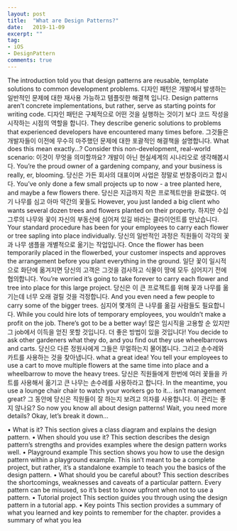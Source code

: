 ```yaml
---
layout: post
title:  "What are Design Patterns?"
date:   2019-11-09
excerpt: ""
tag:
- iOS
- DesignPattern
comments: true
---
```


The introduction told you that design patterns are reusable, template solutions to common development problems.
디자인 패턴은 개발에서 발생하는 일반적인 문제에 대한 재사용 가능하고 템플릿한 해결책 입니다.
Design patterns aren’t concrete implementations, but rather, serve as starting points for writing code.
디자인 패턴은 구체적으로 어떤 것을 실행하는 것이기 보다 코드 작성을 시작하는 시점의 역할을 합니다.
They describe generic solutions to problems that experienced developers have encountered many times before.
그것들은 개발자들이 이전에 무수히 마주했던 문제에 대한 포괄적인 해결책을 설명합니다.
What does this mean exactly...? Consider this non-development, real-world scenario:
이것이 무엇을 의미할까요? 개발이 아닌 현실세계의 시나리오로 생각해봅시다.
You’re the proud owner of a gardening company, and your business is really, er, blooming.
당신은 가든 회사의 대표이며 사업은 정말로 번창중이라고 합시다.
You’ve only done a few small projects up to now - a tree planted here, and maybe a few flowers there.
당신은 지금까지 작은 프로젝트만을 완료했다. 여기 나무를 심고 아마 약간의 꽃들도
However, you just landed a big client who wants several dozen trees and flowers planted on their property.
하지만 수십그루의 나무와 꽃이 자신의 부동산에 심어져 있길 바라는 클라이언트를 만났습니다.
Your standard procedure has been for your employees to carry each flower or tree sapling into place individually.
당신의 일반적인 과정은 직원들이 각각의 꽃과 나무 샘플을 개별적으로 옮기는 작업입니다.
Once the flower has been temporarily placed in the flowerbed, your customer inspects and approves the arrangement before you plant everything in the ground.
일단 꽃이 일시적으로 화단에 옮겨지면 당신의 고객은 그것을 검사하고 식물이 땅에 모두 심어지기 전에 협의합니다.
You’re worried it’s going to take forever to carry each flower and tree into place for this large project.
당신은 이 큰 프로젝트를 위해 꽃과 나무를 옮기는데 너무 오래 걸릴 것을 걱정합니다.
And you even need a few people to carry some of the bigger trees.
심지어 몇개의 큰 나무를 옮길 사람들도 필요합니다.
While you could hire lots of temporary employees, you wouldn’t make a profit on the job. There’s got to be a better way!
많은 임시직을 고용할 순 있지만 그 job에서 이득을 얻진 못할 것입니다. 더 좋은 방법이 있을 것입니다!
You decide to ask other gardeners what they do, and you find out they use wheelbarrows and carts.
당신으 다른 정원사에게 그들은 무얼하는지 물어봅니다. 그리고 손수레와 카트를 사용하는 것을 찾아냅니다.
what a great idea!
You tell your employees to use a cart to move multiple flowers at the same time into place and a wheelbarrow to move the heavy trees.
당신은 직원들에게 한번에 여러 꽃들을 카트를 사용해서 옮기고 큰 나무는 손수레를 사용하라고 합니다.
In the meantime, you use a lounge chair chair to watch your workers go to it... isn’t management great?
그 동안에 당신은 직원들이 잘 하는지 보려고 의자를 사용합니다. 이 관리는 좋지 않나요?
So now you know all about design patterns! Wait, you need more details? Okay, let’s break it down...




• What is it?
This section gives a class diagram and explains the design pattern.
• When should you use it?
This section describes the design pattern’s strengths and provides examples where the design pattern works well.
• Playground example
This section shows you how to use the design pattern within a playground example. This isn’t meant to be a complete project, but rather, it’s a standalone example to teach you the basics of the design pattern.
• What should you be careful about?
This section describes the shortcomings, weaknesses and caveats of a particular pattern. Every pattern can be misused, so it’s best to know upfront when not to use a pattern.
• Tutorial project
This section guides you through using the design pattern in a tutorial app.
• Key points
This section provides a summary of what you learned and key points to remember for
the chapter. provides a summary of what you lea

